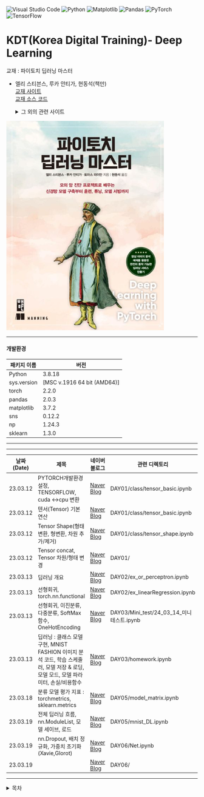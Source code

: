 ![Visual Studio Code](https://img.shields.io/badge/Visual%20Studio%20Code-0078d7.svg?style=for-the-badge&logo=visual-studio-code&logoColor=white)
![Python](https://img.shields.io/badge/python-3670A0?style=for-the-badge&logo=python&logoColor=ffdd54)
![Matplotlib](https://img.shields.io/badge/Matplotlib-%23ffffff.svg?style=for-the-badge&logo=Matplotlib&logoColor=black)
![Pandas](https://img.shields.io/badge/pandas-%23150458.svg?style=for-the-badge&logo=pandas&logoColor=white)
![PyTorch](https://img.shields.io/badge/PyTorch-%23EE4C2C.svg?style=for-the-badge&logo=PyTorch&logoColor=white)
![TensorFlow](https://img.shields.io/badge/TensorFlow-%23FF6F00.svg?style=for-the-badge&logo=TensorFlow&logoColor=white)

# KDT(Korea Digital Training)- Deep Learning

교재 : 파이토치 딥러닝 마스터

- 엘리 스티븐스, 루카 안티가, 현동석(책만)  
   [교재 사이트](https://product.kyobobook.co.kr/detail/S000061353646)  
   [교재 소스 코드](https://github.com/deep-learning-with-pytorch/dlwpt-code)
    <details>
    <summary>
      그 외의 관련 사이트
    </summary>

  [딥러닝 관련 카탈로그](https://www.manning.com/catalog#section-83)
  [교재 Github](https://github.com/onlybooks/pytorch)
  </details>

![alt text](image.png)

<hr/>

#### 개발환경

| 패키지 이름 | 버전                        |
| ----------- | --------------------------- |
| Python      | 3.8.18                      |
| sys.version | [MSC v.1916 64 bit (AMD64)] |
| torch       | 2.2.0                       |
| pandas      | 2.0.3                       |
| matplotlib  | 3.7.2                       |
| sns         | 0.12.2                      |
| np          | 1.24.3                      |
| sklearn     | 1.3.0                       |

<hr/>

<hr/>   
   
|날짜(Date) | 제목 | 네이버 블로그 | 관련 디렉토리 |
| --------  | ---  | -----------| ------------|
| 23.03.12  | PYTORCH개발환경설정, TENSORFLOW, cuda <->cpu 변환| [Naver Blog](https://blog.naver.com/mathnoah/223380692140)| DAY01/class/tensor_basic.ipynb  |
| 23.03.12  |텐서(Tensor) 기본 연산| [Naver Blog](https://blog.naver.com/mathnoah/223380894984)| DAY01/class/tensor_basic.ipynb  |
| 23.03.12  |Tensor Shape(형태 변환, 형변환, 차원 추가/제거) | [Naver Blog](https://blog.naver.com/mathnoah/223381016264)| DAY01/class/tensor_shape.ipynb |
| 23.03.12  |Tensor concat, Tensor 차원/형태 변경| [Naver Blog](https://blog.naver.com/mathnoah/223381063931)| DAY01/ |
| 23.03.13  | 딥러닝 개요| [Naver Blog](https://blog.naver.com/mathnoah/223382007319)| DAY02/ex_or_perceptron.ipynb |
| 23.03.13  |선형회귀, torch.nn.functional | [Naver Blog](https://blog.naver.com/mathnoah/223382134810)| DAY02/ex_linearRegression.ipynb |
| 23.03.13  |선형회귀, 이진분류, 다중분류, SoftMax함수, OneHotEncoding| [Naver Blog](https://blog.naver.com/mathnoah/223383139478)| DAY03/Mini_test/24_03_14_미니테스트.ipynb |
| 23.03.13  |딥러닝 : 클래스 모델 구현, MNIST FASHION 이미지 분석 코드, 학습 스케줄러, 모델 저장 & 로딩, 모델 모드, 모델 파라미터, 손실/비용함수| [Naver Blog](https://blog.naver.com/mathnoah/223383596058)| DAY03/homework.ipynb |
| 23.03.18  | 분류 모델 평가 지표 : torchmetrics, sklearn.metrics| [Naver Blog](https://blog.naver.com/mathnoah/223386883614)| DAY05/model_matrix.ipynb |
| 23.03.19  | 전체 딥러닝 흐름, nn.ModuleList, 모델 세이브, 로드 | [Naver Blog](https://blog.naver.com/mathnoah/223388001130)| DAY05/mnist_DL.ipynb |
| 23.03.19  | nn.Dropout, 배치 정규화, 가중치 초기화(Xavie,Glorot)| [Naver Blog](https://blog.naver.com/mathnoah/223388211196)| DAY06/Net.ipynb |
| 23.03.19  | | [Naver Blog]()| DAY06/ |

<hr/>

<details>
  <summary>
    목차
  </summary>
  \
  1장 딥러닝과 파이토치 라이브러리 소개
__1.1 딥러닝 혁명
__1.2 딥러닝을 위한 파이토치
__1.3 왜 파이토치인가?
____1.3.1 딥러닝 경쟁 구도
__1.4 파이토치 딥러닝 프로젝트 둘러보기
__1.5 하드웨어와 소프트웨어 요구사항
____1.5.1 주피터 노트북
__1.6 연습 문제
__1.7 핵심 요약

2장 사전 훈련된 신경망
**2.1 이미지를 인식하는 사전 훈련된 신경망
\_\_**2.1.1 이미지 인식을 위해 사전 훈련된 신경망 가져오기
\_**\_2.1.2 알렉스넷
\_\_**2.1.3 레즈넷
\_**\_2.1.4 준비, 시...작 전에 잠깐만
\_\_**2.1.5 실행!
\_**\_2.2 가짜 이미지를 만드는 사전 훈련된 모델
\_\_**2.2.1 GAN 게임
\_**\_2.2.2 사이클GAN
\_\_**2.2.3 말을 얼룩말로 바꾸는 신경망
**2.3 장면을 설명하는 사전 훈련된 신경망
\_\_**2.3.1 뉴럴토크2
**2.4 토치 허브
**2.5 결론
**2.6 연습 문제
**2.7 핵심 요약

3장 텐서 구조체
**3.1 부동소수점 수의 세계
**3.2 텐서: 다차원 배열
\_**\_3.2.1 파이썬 리스트에서 파이토치 텐서로
\_\_**3.2.2 첫 텐서 만들어보기
\_**\_3.2.3 텐서의 핵심
**3.3 텐서 인덱싱
**3.4 이름이 있는 텐서
**3.5 텐서 요소 타입
\_**\_3.5.1 dtype으로 숫자 타입 지정하기
\_\_**3.5.2 모든 경우에 사용하는 dtype
\_**\_3.5.3 텐서의 dtype 속성 관리
**3.6 텐서 API
**3.7 텐서를 저장소 관점에서 머릿속에 그려보기
\_\_**3.7.1 저장 공간 인덱싱
\_**\_3.7.2 저장된 값을 수정하기: 텐서 내부 연산
**3.8 텐서 메타데이터: 사이즈, 오프셋, 스트라이드
\_**\_3.8.1 다른 텐서의 저장 공간에 대한 뷰 만들기
\_\_**3.8.2 복사 없이 텐서 전치하기
\_**\_3.8.3 더 높은 차원에서의 전치 연산
\_\_**3.8.4 인접한 텐서
**3.9 텐서를 GPU로 옮기기
\_\_**3.9.1 텐서 디바이스 속성 관리
**3.10 넘파이 호환
**3.11 일반화된 텐서도 텐서다
**3.12 텐서 직렬화
\_\_**3.12.1 h5py로 HDF5 병렬화하기
**3.13 결론
**3.14 연습 문제
\_\_3.15 핵심 요약

4장 실제 데이터를 텐서로 표현해보기
**4.1 이미지 다루기
\_\_**4.1.1 컬러 채널 더하기
\_**\_4.1.2 이미지 파일 로딩
\_\_**4.1.3 레이아웃 변경하기
\_**\_4.1.4 데이터 정규화
**4.2 3차원 이미지: 용적 데이터
\_**\_4.2.1 특수 포맷 로딩
**4.3 테이블 데이터 표현하기
\_**\_4.3.1 실세계 데이터셋 사용하기
\_\_**4.3.2 와인 데이터를 텐서로 읽어오기
\_**\_4.3.3 점수 표현하기
\_\_**4.3.4 원핫 인코딩
\_**\_4.3.5 언제 카테고리화 할 것인가
\_\_**4.3.6 임계값으로 찾기
**4.4 시계열 데이터 다루기
\_\_**4.4.1 시간 차원 더하기
\_**\_4.4.2 시간 단위로 데이터 만들기
\_\_**4.4.3 훈련 준비
**4.5 텍스트 표현하기
\_\_**4.5.1 텍스트를 숫자로 변환하기
\_**\_4.5.2 문자 원핫 인코딩
\_\_**4.5.3 모든 단어를 원핫 인코딩하기
\_**\_4.5.4 텍스트 임베딩
\_\_**4.5.5 청사진으로서의 텍스트 임베딩
**4.6 결론
**4.7 연습 문제
\_\_4.8 핵심 요약

5장 학습 기법
**5.1 시대를 초월하는 모델링 학습
**5.2 학습은 파라미터 추정에 불과하다
\_**\_5.2.1 온도 문제
\_\_**5.2.2 데이터 수집
\_**\_5.2.3 데이터 시각화
\_\_**5.2.4 먼저 선형 모델을 골라 시도해보기
**5.3 손실을 줄이기 위한 방안
\_\_**5.3.1 파이토치로 문제 풀어보기
**5.4 경사를 따라 내려가기
\_\_**5.4.1 손실 줄이기
\_**\_5.4.2 분석
\_\_**5.4.3 모델 적합을 위한 반복
\_**\_5.4.4 입력 정규화
\_\_**5.4.5 (다시 해보는) 시각화
**5.5 파이토치의 자동미분: 모든 것을 역전파하라
\_\_**5.5.1 기울기 자동 계산
\_**\_5.5.2 골라쓰는 옵티마이저
\_\_**5.5.3 훈련, 검증, 과적합
\_**\_5.5.4 자동미분의 주의사항과 자동미분 끄기
**5.6 결론
**5.7 연습 문제
**5.8 핵심 요약

6장 신경망을 활용한 데이터 적합
**6.1 인공 뉴런
\_\_**6.1.1 다중 계층 신경망 합성하기
\_**\_6.1.2 오차 함수
\_\_**6.1.3 우리에게 필요한 건 활성 함수
\_**\_6.1.4 그 밖의 활성 함수
\_\_**6.1.5 최적의 활성 함수 고르기
\_**\_6.1.6 신경망에서 학습의 의미
**6.2 파이토치 nn 모듈
\_**\_6.2.1 forward 대신 **call** 사용하기
\_\_**6.2.2 다시 선형 모델로
**6.3 드디어 신경망
\_\_**6.3.1 선형 모델 대체하기
\_**\_6.3.2 파라미터 살펴보기
\_\_**6.3.3 선형 모델과 비교하기
**6.4 결론
**6.5 연습 문제
\_\_6.6 핵심 요약

7장 새와 비행기 구별하기: 이미지 학습
**7.1 작은 이미지를 모아 놓은 데이터셋
\_\_**7.1.1 CIFAR-10 다운로드
\_**\_7.1.2 데이터셋 클래스
\_\_**7.1.3 데이터 변환
\_**\_7.1.4 데이터 정규화
**7.2 새와 비행기를 구별하기
\_**\_7.2.1 데이터셋 구축
\_\_**7.2.2 완전 연결 모델
\_**\_7.2.3 분류기의 출력
\_\_**7.2.4 출력을 확률로 표현하기
\_**\_7.2.5 분류를 위한 손실값
\_\_**7.2.6 분류기 훈련
\_**\_7.2.7 완전 연결의 한계
**7.3 결론
**7.4 연습 문제
**7.5 핵심 요약

8장 컨볼루션을 활용한 일반화
**8.1 컨볼루션
\_\_**8.1.1 컨볼루션의 역할
**8.2 컨볼루션 사용해보기
\_\_**8.2.1 경계 패딩하기
\_**\_8.2.2 컨볼루션으로 피처 찾아내기
\_\_**8.2.3 깊이와 풀링으로 한 단계 더 인식하기
\_**\_8.2.4 우리의 신경망에 적용하기
**8.3 nn.Module 서브클래싱하기
\_**\_8.3.1 nn.Module로 정의된 우리의 신경망
\_\_**8.3.2 파이토치가 파라미터와 서브모듈을 유지하는 방법
\_**\_8.3.3 함수형 API
**8.4 우리가 만든 컨볼루션 신경망 훈련시키기
\_**\_8.4.1 정확도 측정
\_\_**8.4.2 모델을 저장하고 불러오기
\_**\_8.4.3 GPU에서 훈련시키기
**8.5 모델 설계
\_**\_8.5.1 메모리 용량 늘리기: 너비
\_\_**8.5.2 모델이 수렴하고 일반화하도록 돕는 방법: 정규화
\_**\_8.5.3 더 복잡한 구조를 배우기 위해 깊이 파헤치기: 깊이
\_\_**8.5.4 모델의 성능 비교
\_**\_8.5.5 이미 오래된 방식
**8.6 결론
**8.7 연습 문제
**8.8 핵심 요약

[2부] 실전 이미지 학습: 폐암 조기 진단

9장 암과 싸워 이기기 위한 파이토치 활용
**9.1 사용 사례 소개
**9.2 대규모 프로젝트 준비
**9.3 CT 스캔이란
**9.4 프로젝트: 엔드투엔드 폐암 진단기
\_**\_9.4.1 신경망이 동작할 때까지 데이터를 던져넣을 수 없는 이유
\_\_**9.4.2 결절이란 무엇인가
\_**\_9.4.3 데이터 소스: LUNA 그랜드 챌린지
\_\_**9.4.4 LUNA 데이터 다운로드
**9.5 결론
**9.6 핵심 요약

10장 여러 데이터 소스를 통합 데이터셋으로 합치기
**10.1 원본 CT 데이터 파일
**10.2 LUNA 애노테이션 데이터 파싱
\_**\_10.2.1 훈련셋과 검증셋
\_\_**10.2.2 애노테이션 데이터와 후보 데이터 합치기
**10.3 개별 CT 스캔 로딩
\_\_**10.3.1 하운스필드 단위
**10.4 환자 좌표계를 사용해 결절 위치 정하기
\_\_**10.4.1 환자 좌표계
\_**\_10.4.2 CT 스캔 형태와 복셀 크기
\_\_**10.4.3 밀리미터를 복셀 주소로 변환하기
\_**\_10.4.4 CT 스캔에서 결절 추출하기
**10.5 간단한 데이터셋 구현
\_**\_10.5.1 getCtRawCandidate 함수로 후보 배열 캐싱하기
\_\_**10.5.2 LunaDataset.**init**으로 데이터셋 만들기
\_**\_10.5.3 훈련/검증 분리
\_\_**10.5.4 데이터 렌더링
**10.6 결론
**10.7 연습 문제
\_\_10.8 핵심 요약

11장 종양 탐지를 위한 분류 모델 훈련
**11.1 기본 모델과 훈련 루프
**11.2 애플리케이션의 메인 진입점
**11.3 사전 훈련 설정과 초기화
\_\_**11.3.1 모델과 옵티마이저 초기화
\_**\_11.3.2 데이터 로더의 관리와 데이터 공급
**11.4 첫 번째 경로 신경망 설계
\_**\_11.4.1 핵심 컨볼루션
\_\_**11.4.2 전체 모델
**11.5 모델 훈련과 검증
\_\_**11.5.1 computeBatchLoss 함수
\_**\_11.5.2 훈련 때와 유사한 검증 루프
**11.6 성능 메트릭 출력
\_**\_11.6.1 logMetrics 함수
**11.7 훈련 스크립트 실행
\_**\_11.7.1 훈련에 필요한 데이터
\_\_**11.7.2 막간을 활용해 enumerateWithEstimate 함수 알아보기
**11.8 모델 평가: 정확도 99.7%라면 잘 끝난 것일까?
**11.9 텐서보드로 훈련 관련 메트릭을 그려보기
\_**\_11.9.1 텐서보드 실행
\_\_**11.9.2 메트릭 로깅 함수가 텐서보드를 지원하도록 만들기
**11.10 모델이 결절 탐지를 학습하지 못하는 이유
**11.11 결론
**11.12 연습 문제
**11.13 핵심 요약

12장 메트릭과 증강을 활용한 훈련 개선
**12.1 개선을 위한 상위 계획
**12.2 착한 개와 나쁜 녀석: 거짓 양성과 거짓 음성
**12.3 긍정과 부정의 경우를 도식화하기
\_\_**12.3.1 아무나 보고 짖는 록시의 장점은 재현율
\_**\_12.3.2 잠은 많아도 도둑은 잘 잡는 프레스톤의 특기는 정밀도
\_\_**12.3.3 logMetrics으로 정밀도와 재현율 구하기
\_**\_12.3.4 궁극의 메트릭: F1 점수
\_\_**12.3.5 새 메트릭으로 모델이 잘 동작하는지 확인하기
**12.4 이상적인 데이터셋의 모습
\_\_**12.4.1 데이터를 실제보다 ‘이상’에 가깝게 만들기
\_**\_12.4.2 균형잡힌 LunaDataset으로 훈련시킨 결과의 차이
\_\_**12.4.3 과적합 증상 알아채기
**12.5 과적합 문제 다시 살펴보기
\_\_**12.5.1 과적합된 얼굴-나이 예측 모델
**12.6 데이터 증강으로 과적합 방지하기
\_\_**12.6.1 특별 데이터 증강 기술
\_**\_12.6.2 데이터 증강 효과 확인하기
**12.7 결론
**12.8 연습 문제
**12.9 핵심 요약

13장 세그멘테이션을 활용한 의심 결절 탐색
**13.1 프로젝트에 두 번째 모델 추가하기
**13.2 다양한 세그멘테이션 유형
**13.3 시맨틱 세그멘테이션: 픽셀 단위 분류
\_\_**13.3.1 유넷 아키텍처
**13.4 세그멘테이션을 위한 모델 업데이트
\_\_**13.4.1 기성품 모델을 프로젝트에 적용하기
**13.5 세그멘테이션을 위한 데이터셋 업데이트
\_\_**13.5.1 매우 제한된 입력 크기를 갖는 유넷
\_**\_13.5.2 2차원 vs 3차원 데이터의 유넷 사용시 장단점
\_\_**13.5.3 실측 데이터 만들기
\_**\_13.5.4 Luna2dSegmentationDataset 구현
\_\_**13.5.5 훈련 데이터와 검증 데이터 설계
\_**\_13.5.6 TrainingLuna2dSegmentationDataset 구현
\_\_**13.5.7 GPU에서 돌리는 증강
**13.6 세그멘테이션을 위한 훈련 스크립트 업데이트
\_\_**13.6.1 세그멘테이션과 증강 모델 초기화
\_**\_13.6.2 아담 옵티마이저 사용하기
\_\_**13.6.3 다이스 손실
\_**\_13.6.4 이미지를 텐서보드에 넣기
\_\_**13.6.5 메트릭 로깅 업데이트
\_**\_13.6.6 모델 저장
**13.7 결과
**13.8 결론
**13.9 연습 문제
\_\_13.10 핵심 요약

14장 엔드투엔드 결절 분석, 그리고 남겨진 과제
**14.1 결승선을 향하여
**14.2 검증셋 독립
**14.3 CT 세그멘테이션과 결절 후보 분류 연결
\_\_**14.3.1 세그멘테이션
\_**\_14.3.2 복셀을 그룹화하여 결절 후보로 만들기
\_\_**14.3.3 결절을 찾았나? 거짓 양성을 줄이기 위한 분류
**14.4 정량적인 검증
**14.5 악성 예측
\_**\_14.5.1 악성 정보 습득
\_\_**14.5.2 AUC 베이스라인: 직경으로 분류하기
\_**\_14.5.3 이전 가중치의 재활용: 미세 튜닝
\_\_**14.5.4 텐서보드에서의 더 많은 출력
**14.6 진단을 통해 보게되는 것
\_\_**14.6.1 훈련셋, 검증셋, 테스트셋
**14.7 다음 단계는? 더 많은 데이터와 영감이 필요하다
\_\_**14.7.1 과적합 방지: 더 나은 정규화
\_**\_14.7.2 정제된 훈련 데이터
\_\_**14.7.3 결과 비교와 리서치 논문
**14.8 결론
\_\_**14.8.1 커튼 뒤에서
**14.9 연습 문제
**14.10 핵심 요약

[3부] 드디어, 배포

15장 제품으로 배포하기
**15.1 파이토치 모델 서빙
\_\_**15.1.1 플라스크에 들어간 모델
\_**\_15.1.2 배포 시 바라는 점
\_\_**15.1.3 배치 요청
**15.2 모델 내보내기
\_\_**15.2.1 ONNX로 파이토치를 넘어서는 호환성 확보
\_**\_15.2.2 파이토치로 내보내기: 추적
\_\_**15.2.3 추적된 모델로 만든 서버
**15.3 파이토치 JIT 동작
\_\_**15.3.1 전통적인 파이썬/파이토치를 넘어서기
\_**\_15.3.2 인터페이스와 백엔드 관점에서의 파이토치
\_\_**15.3.3 토치스크립트
\_**\_15.3.4 추적 가능하도록 토치스크립트로 만들기
**15.4 LibTorch: C++ 파이토치
\_**\_15.4.1 JIT로 처리된 모델을 C++로 실행하기
\_\_**15.4.2 시작부터 C++: C++ API
**15.5 모바일
\_\_**15.5.1 효율성 개선: 모델 설계와 양자화
**15.6 최근 기술: 파이토치 모델 엔터프라이즈 서빙
**15.7 결론
**15.8 연습 문제
**15.9 핵심 요약

</details>
